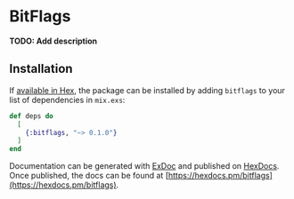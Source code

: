 # BitFlags

**TODO: Add description**

## Installation

If [available in Hex](https://hex.pm/docs/publish), the package can be installed
by adding `bitflags` to your list of dependencies in `mix.exs`:

```elixir
def deps do
  [
    {:bitflags, "~> 0.1.0"}
  ]
end
```

Documentation can be generated with [ExDoc](https://github.com/elixir-lang/ex_doc)
and published on [HexDocs](https://hexdocs.pm). Once published, the docs can
be found at [https://hexdocs.pm/bitflags](https://hexdocs.pm/bitflags).

